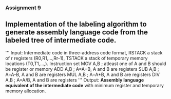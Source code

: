 ### Assignment 9
Implementation of the labeling algorithm to generate assembly language code from the labeled tree of intermediate code.
---
'''
Input: Intermediate code in three-address code format, RSTACK a stack of r registers (R0,R1,...,Rr-1), TSTACK a stack of temporary memory locations (T0,T1,...,).
       Instruction set 
      MOV A,B  ; atleast one of A and B should be register or memory
      ADD A,B  ; A=A+B, A and B are registers 
      SUB A,B  ; A=A-B, A and B are registers 
      MUL A,B  ; A=A*B, A and B are registers 
      DIV A,B  ; A=A/B, A and B are registers 
'''
Output: **Assembly language equivalent of the intermediate code** with minimum register and temporary memory allocation. 

